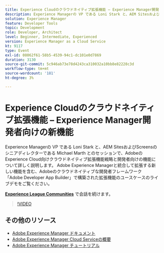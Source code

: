 ```yaml
---
title: Experience Cloudのクラウドネイティブ拡張機能 – Experience Manager開発者向けの新機能
description: Experience Managerの VP である Loni Stark と、AEM SitesおよびScreensのシニアディレクターである Michael Marth とのセッションで、AdobeのExperience Cloud向けクラウドネイティブ拡張機能戦略と開発者向けの機能について詳しく説明します。 Adobe Experience Managerと統合して拡張する新しい機能を含む、Adobeのクラウドネイティブな開発者フレームワーク「Adobe Developer App Builder」で構築された拡張機能のユースケースのライブデモをご覧ください。
solution: Experience Manager
feature: Developer Tools
topic: Development
role: Developer, Architect
level: Beginner, Intermediate, Experienced
version: Experience Manager as a Cloud Service
kt: 9117
type: Event
exl-id: 08062f61-58b5-4539-94c1-dc101e0d7869
duration: 3130
source-git-commit: 5c946ab73e78d4243ca310032a10bb8e82228c3d
workflow-type: tm+mt
source-wordcount: '181'
ht-degree: 3%

---
```


# Experience Cloudのクラウドネイティブ拡張機能 – Experience Manager開発者向けの新機能

Experience Managerの VP である Loni Stark と、AEM SitesおよびScreensのシニアディレクターである Michael Marth とのセッションで、AdobeのExperience Cloud向けクラウドネイティブ拡張機能戦略と開発者向けの機能について詳しく説明します。 Adobe Experience Managerと統合して拡張する新しい機能を含む、Adobeのクラウドネイティブな開発者フレームワーク「Adobe Developer App Builder」で構築された拡張機能のユースケースのライブデモをご覧ください。

**[Experience League Communities](https://adobe.ly/2XTk7aX)** で会話を続けます。

>[!VIDEO](https://video.tv.adobe.com/v/337491/?quality=12&learn=on&hidetitle=true)

## その他のリソース

- [Adobe Experience Manager ドキュメント ](https://experienceleague.adobe.com/docs/experience-manager-cloud-service.html)
- [Adobe Experience Manager Cloud Serviceの概要 ](https://experienceleague.adobe.com/docs/experience-manager-cloud-service/overview/home.html)
- [Adobe Experience Manager チュートリアル](https://experienceleague.adobe.com/docs/experience-manager-tutorials.html)
